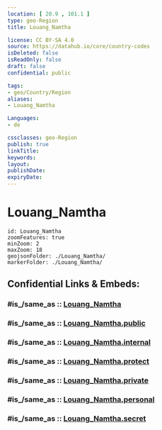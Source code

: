 ```yaml
---
location: [ 20.9 , 101.1 ] 
type: geo-Region
title: Louang_Namtha

license: CC BY-SA 4.0
source: https://datahub.io/core/country-codes
isDeleted: false
isReadOnly: false
draft: false
confidential: public

tags:
- geo/Country/Region
aliases:
- Louang_Namtha

Languages:
- de

cssclasses: geo-Region
publish: true
linkTitle: 
keywords: 
layout: 
publishDate: 
expiryDate: 
---
```


# Louang_Namtha

```leaflet
id: Louang_Namtha
zoomFeatures: true 
minZoom: 2 
maxZoom: 18
geojsonFolder: ./Louang_Namtha/
markerFolder: ./Louang_Namtha/
```


## Confidential Links & Embeds: 

### #is_/same_as :: [Louang_Namtha](/_Standards/Earth/Continent/Asia/Asia~South~East/Laos/Provinces~Laos/Louang_Namtha.md) 

### #is_/same_as :: [Louang_Namtha.public](/_public/Earth/Continent/Asia/Asia~South~East/Laos/Provinces~Laos/Louang_Namtha.public.md) 

### #is_/same_as :: [Louang_Namtha.internal](/_internal/Earth/Continent/Asia/Asia~South~East/Laos/Provinces~Laos/Louang_Namtha.internal.md) 

### #is_/same_as :: [Louang_Namtha.protect](/_protect/Earth/Continent/Asia/Asia~South~East/Laos/Provinces~Laos/Louang_Namtha.protect.md) 

### #is_/same_as :: [Louang_Namtha.private](/_private/Earth/Continent/Asia/Asia~South~East/Laos/Provinces~Laos/Louang_Namtha.private.md) 

### #is_/same_as :: [Louang_Namtha.personal](/_personal/Earth/Continent/Asia/Asia~South~East/Laos/Provinces~Laos/Louang_Namtha.personal.md) 

### #is_/same_as :: [Louang_Namtha.secret](/_secret/Earth/Continent/Asia/Asia~South~East/Laos/Provinces~Laos/Louang_Namtha.secret.md)

